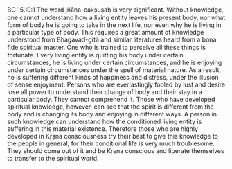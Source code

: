 BG 15.10:1	The word jñāna-cakṣuṣaḥ is very signiﬁcant. Without knowledge, one cannot understand how a living entity leaves his present body, nor what form of body he is going to take in the next life, nor even why he is living in a particular type of body. This requires a great amount of knowledge understood from Bhagavad-gītā and similar literatures heard from a bona ﬁde spiritual master. One who is trained to perceive all these things is fortunate. Every living entity is quitting his body under certain circumstances, he is living under certain circumstances, and he is enjoying under certain circumstances under the spell of material nature. As a result, he is suffering different kinds of happiness and distress, under the illusion of sense enjoyment. Persons who are everlastingly fooled by lust and desire lose all power to understand their change of body and their stay in a particular body. They cannot comprehend it. Those who have developed spiritual knowledge, however, can see that the spirit is different from the body and is changing its body and enjoying in different ways. A person in such knowledge can understand how the conditioned living entity is suffering in this material existence. Therefore those who are highly developed in Kṛṣṇa consciousness try their best to give this knowledge to the people in general, for their conditional life is very much troublesome. They should come out of it and be Kṛṣṇa conscious and liberate themselves to transfer to the spiritual world.